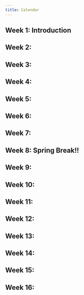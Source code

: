 ```yaml
---
title: Calendar 
---
```


## Week 1: Introduction 

## Week 2: 

## Week 3: 

## Week 4: 

## Week 5:  

## Week 6:   

## Week 7:  

## Week 8: Spring Break!!
  

## Week 9:   

## Week 10:   

## Week 11:   

## Week 12:  

## Week 13:   

## Week 14:   

## Week 15:   

## Week 16: 
